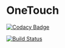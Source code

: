 # OneTouch
[![Codacy Badge](https://api.codacy.com/project/badge/Grade/dfe789f4dcb243d3ae6c4639f3208f46)](https://app.codacy.com/manual/TheLordXII/OneTouch?utm_source=github.com&utm_medium=referral&utm_content=TheLordXII/OneTouch&utm_campaign=Badge_Grade_Dashboard)


[![Build Status](http://www.OneTouchNextGen.tech:8080/buildStatus/icon?job=OneTouch)](http://www.OneTouchNextGen.tech:8080/job/OneTouch/)
